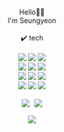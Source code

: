 <br>
<div align="center">
Hello👋🏻<br>I'm Seungyeon
</div>
<br>
<div align="center">✔️ tech</div><br>
<div align="center">
<img src="https://img.shields.io/badge/Spring-6DB33F?style=flat&logo=Spring&logoColor=white"/></a>
<img src="https://img.shields.io/badge/SpringBoot-6DB33F?style=flat&logo=Spring Boot&logoColor=white"/></a>
<img src="https://img.shields.io/badge/NestJS-E0234E?style=flat&logo=nestjs&logoColor=white"/></a>
<br>
<img src="https://img.shields.io/badge/MariaDB-003545?style=flat&logo=MariaDB&logoColor=white"/></a>
<img src="https://img.shields.io/badge/MySQL-4479A1?style=flat&logo=MySQL&logoColor=white"/></a>
<img src="https://img.shields.io/badge/MongoDB-47A248?style=flat&logo=mongodb&logoColor=white"/></a>
<br>
<img src="https://img.shields.io/badge/Java-007396.svg?&style=flat&logo=Java&logoColor=white"/></a>
<img src="https://img.shields.io/badge/JavaScript-F7DF1E?style=flat&logo=javascript&logoColor=white"/></a>
<img src="https://img.shields.io/badge/Python-3766AB?style=flat&logo=Python&logoColor=white"/></a>
<br>
<img src="https://img.shields.io/badge/Docker-2496ED?style=flat&logo=Docker&logoColor=white"/></a>
<img src="https://img.shields.io/badge/NGINX-009639?style=flat&logo=NGINX&logoColor=white"/></a>
<img src="https://img.shields.io/badge/GitHub Actions-2088FF?style=flat&logo=GitHub Actions&logoColor=white"/></a>
</div>

<br>

<div style="display: flex; justify-content: center; gap: 10px">
<div>
<img src="https://github-readme-stats.vercel.app/api/top-langs/?username=tmddus2&layout=compact"><br><br>
</div>
<div>
<img src="http://mazassumnida.wtf/api/v2/generate_badge?boj=tmddus2">
</div>
</div>

<div align="center">
<img src="https://github-readme-stats.vercel.app/api?username=tmddus2&show_icons=true&theme=transparent">
</div>

